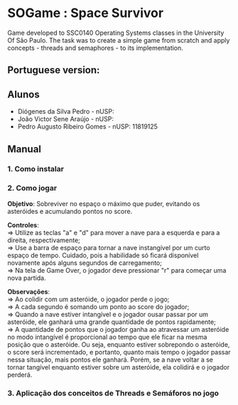 # SOGame : Space Survivor

Game developed to SSC0140 Operating Systems classes in the University Of São Paulo. The task was to create a simple game from scratch and apply concepts - threads 
and semaphores - to its implementation.

## Portuguese version:

## Alunos 
 * Diógenes da Silva Pedro - nUSP:
 * João Victor Sene Araújo - nUSP:
 * Pedro Augusto Ribeiro Gomes - nUSP: 11819125

## Manual

### 1. Como instalar

### 2. Como jogar

**Objetivo**: Sobreviver no espaço o máximo que puder, evitando os asteróides e acumulando pontos no score.

**Controles**: <br>
  => Utilize as teclas "a" e "d" para mover a nave para a esquerda e para a direita, respectivamente;<br>
  => Use a barra de espaço para tornar a nave instangível por um curto espaço de tempo. Cuidado, pois a habilidade só ficará disponível novamente após alguns segundos de carregamento;<br>
  => Na tela de Game Over, o jogador deve pressionar "r" para começar uma nova partida.<br>

**Observações**:<br>
  => Ao colidir com um asteróide, o jogador perde o jogo;<br>
  => A cada segundo é somando um ponto ao score do jogador;<br>
  => Quando a nave estiver intangível e o jogador ousar passar por um asteróide, ele ganhará uma grande quantidade de pontos rapidamente;<br>
  => A quantidade de pontos que o jogador ganha ao atravessar um asteróide no modo intangível é proporcional ao tempo que ele ficar na mesma posição que o asteróide. Ou seja, enquanto estiver sobrepondo o asteróide, o score será incrementado, e portanto, quanto mais tempo o jogador passar nessa situação, mais pontos ele ganhará. Porém, se a nave voltar a se tornar tangível enquanto estiver sobre um asteróide, ela colidirá e o jogador perderá.<br>
 

### 3. Aplicação dos conceitos de Threads e Semáforos no jogo
